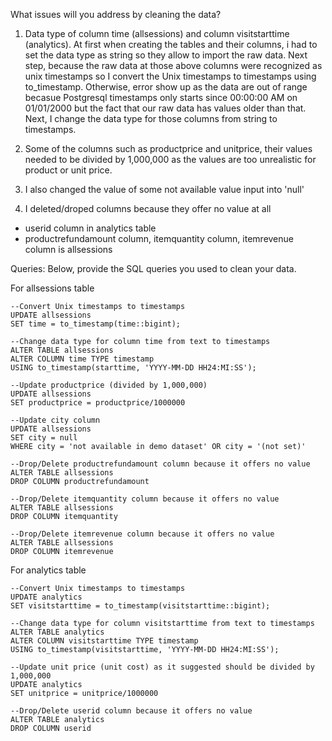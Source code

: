 What issues will you address by cleaning the data?
1. Data type of column time (allsessions) and column visitstarttime (analytics). At first when creating the tables and their columns, i had to set the data type as string so they allow to import the raw data. Next step, because the raw data at those above columns were recognized as unix timestamps so I convert the Unix timestamps to timestamps using to_timestamp. Otherwise, error show up as the data are out of range becasue Postgresql timestamps only starts since 00:00:00 AM on 01/01/2000 but the fact that our raw data has values older than that. Next, I change the data type for those columns from string to timestamps.

2. Some of the columns such as productprice and unitprice, their values needed to be divided by 1,000,000 as the values are too unrealistic for product or unit price.

3. I also changed the value of some not available value input into 'null'

4. I deleted/droped columns because they offer no value at all

- userid column in analytics table
- productrefundamount column, itemquantity column, itemrevenue column is allsessions 


Queries:
Below, provide the SQL queries you used to clean your data.

For allsessions table

```
--Convert Unix timestamps to timestamps
UPDATE allsessions
SET time = to_timestamp(time::bigint);
```
```
--Change data type for column time from text to timestamps
ALTER TABLE allsessions
ALTER COLUMN time TYPE timestamp 
USING to_timestamp(starttime, 'YYYY-MM-DD HH24:MI:SS');
```
```
--Update productprice (divided by 1,000,000)
UPDATE allsessions 
SET productprice = productprice/1000000
```
```
--Update city column 
UPDATE allsessions 
SET city = null
WHERE city = 'not available in demo dataset' OR city = '(not set)'
```
```
--Drop/Delete productrefundamount column because it offers no value
ALTER TABLE allsessions
DROP COLUMN productrefundamount
```
```
--Drop/Delete itemquantity column because it offers no value
ALTER TABLE allsessions
DROP COLUMN itemquantity
```
```
--Drop/Delete itemrevenue column because it offers no value
ALTER TABLE allsessions
DROP COLUMN itemrevenue
```

For analytics table

```
--Convert Unix timestamps to timestamps
UPDATE analytics 
SET visitstarttime = to_timestamp(visitstarttime::bigint);
```
```
--Change data type for column visitstarttime from text to timestamps
ALTER TABLE analytics
ALTER COLUMN visitstarttime TYPE timestamp 
USING to_timestamp(visitstarttime, 'YYYY-MM-DD HH24:MI:SS');
```
```
--Update unit price (unit cost) as it suggested should be divided by 1,000,000
UPDATE analytics 
SET unitprice = unitprice/1000000
```
```
--Drop/Delete userid column because it offers no value
ALTER TABLE analytics
DROP COLUMN userid
```
